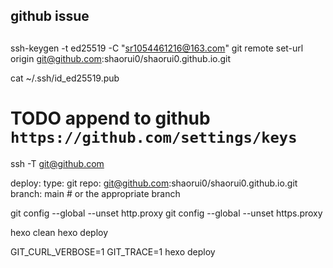 ## github issue

## 
ssh-keygen -t ed25519 -C "sr1054461216@163.com"
git remote set-url origin git@github.com:shaorui0/shaorui0.github.io.git

cat ~/.ssh/id_ed25519.pub
 
# TODO append to github `https://github.com/settings/keys`

ssh -T git@github.com

deploy:
  type: git
  repo: git@github.com:shaorui0/shaorui0.github.io.git
  branch: main # or the appropriate branch

git config --global --unset http.proxy
git config --global --unset https.proxy


hexo clean
hexo deploy

GIT_CURL_VERBOSE=1 GIT_TRACE=1 hexo deploy
